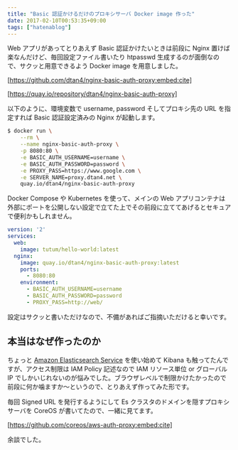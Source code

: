 ```yaml
---
title: "Basic 認証かけるだけのプロキシサーバ Docker image 作った"
date: 2017-02-10T00:53:35+09:00
tags: ["hatenablog"]
---
```


Web アプリがあってとりあえず Basic 認証かけたいときは前段に Nginx 置けば楽なんだけど、毎回設定ファイル書いたり htpasswd 生成するのが面倒なので、サクッと用意できるよう Docker image を用意しました。

[https://github.com/dtan4/nginx-basic-auth-proxy:embed:cite]



[https://quay.io/repository/dtan4/nginx-basic-auth-proxy]



以下のように、環境変数で username, password そしてプロキシ先の URL を指定すれば Basic 認証設定済みの Nginx が起動します。

```bash
$ docker run \
    --rm \
    --name nginx-basic-auth-proxy \
    -p 8080:80 \
    -e BASIC_AUTH_USERNAME=username \
    -e BASIC_AUTH_PASSWORD=password \
    -e PROXY_PASS=https://www.google.com \
    -e SERVER_NAME=proxy.dtan4.net \
    quay.io/dtan4/nginx-basic-auth-proxy
```

Docker Compose や Kubernetes を使って、メインの Web アプリコンテナは外部にポートを公開しない設定で立てた上でその前段に立ててあげるとセキュアで便利かもしれません。

```yaml
version: '2'
services:
  web:
    image: tutum/hello-world:latest
  nginx:
    image: quay.io/dtan4/nginx-basic-auth-proxy:latest
    ports:
      - 8080:80
    environment:
      - BASIC_AUTH_USERNAME=username
      - BASIC_AUTH_PASSWORD=password
      - PROXY_PASS=http://web/
```

設定はサクッと書いただけなので、不備があればご指摘いただけると幸いです。

## 本当はなぜ作ったのか

ちょっと [Amazon Elasticsearch Service](https://aws.amazon.com/jp/elasticsearch-service/) を使い始めて Kibana も触ってたんですが、アクセス制限は IAM Policy 記述なので IAM リソース単位 or グローバル IP でしかいじれないのが悩みでした。ブラウザレベルで制限かけたかったので前段に何か噛ますか〜というので、とりあえず作ってみた形です。

毎回 Signed URL を発行するようにして Es クラスタのドメインを隠すプロキシサーバを CoreOS が書いてたので、一緒に見てます。

[https://github.com/coreos/aws-auth-proxy:embed:cite]

余談でした。
